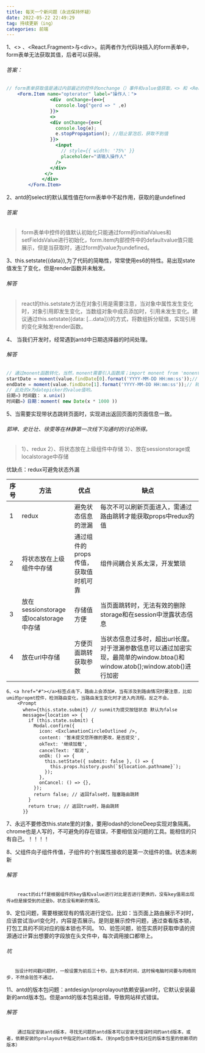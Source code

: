 ```yaml
---
title: 每天一个新问题（永远保持怀疑）
date: 2022-05-22 22:49:29
tag: 持续更新（ing）
categories: 前端
---
```

1、\<\> 、\<React.Fragment\>与\<div\>。前两者作为代码块插入的form表单中，form表单无法获取其值，后者可以获得。
    
######     答案：
```jsx
// form表单获取值是通过内部最近的控件的onchange（）事件和value值获取，<> 和 <React.Fragment>中是没有onchange（）和value事件的，所以form.item无法获取内部控件的值，（对children进行最近的控件的onchange的事件监听）。而div控件是有onchange事件的。（onchage事件是冒泡）
    <Form.Item name="opterator" label="操作人：">
                <div  onChange={e=>{
                  console.log("gerd => " ,e)
                }}>
                <>
                <div onChange={e=>{
                  console.log(e);
                  e.stopPropagation(); //阻止冒泡后，获取不到值
                }}>
                  <input
                    // style={{ width: '75%' }}
                    placeholder="请输入操作人"
                  />
                </div>
              </>
             </div>
        </Form.Item>
```
    
 
2、antd的select的默认属性值在form表单中不起作用，获取的是undefined
    
  ######     答案
  >form表单中控件的值默认初始化只能通过form的initialValues和setFieldsValue进行初始化，form.item内部控件中的defaultvalue值只能展示，但是当获取时，通过form的value为undefined。
>

3、this.setstate({data}),为了代码的简略性，常常使用es6的特性。易出现state值发生了变化，但是render函数并未触发。
    
######     解答
    
>react的this.setstate方法在对象引用是需要注意，当对象中属性发生变化时，对象引用即发生变化，当数组对象中成员添加时，引用未发生变化。建议通过this.setstate({data: [...data]})的方式，将数组拆分赋值，实现引用的变化来触发render函数。
>

4、 当我们开发时，经常遇到antd中日期选择器的时间处理。
    
######     解答
```js
// 通过monent函数转化，当然，monent需要引入函数库；import monent from 'monent';
startDate = moment(value.findDate[0].format('YYYY-MM-DD HH:mm:ss'));// 转化为开始日期
endDate = moment(value.findDate[1].format('YYYY-MM-DD HH:mm:ss'));// 转化为结束日期
// 此处的x为datepicker的value值哟。
日期=》时间戳： x.unix()
时间戳=》日期：moment( new Date(x * 1000 ))
```
    
5、当需要实现带状态跳转页面时，实现进出返回页面的页面信息一致。
    
###### 郭坤、史壮壮、徐雯等在林静第一次线下沟通时的讨论所得。
>1）、redux
>2）、将状态放在上级组件中存储 
>3）、放在sessionstorage或localstorage中存储
>

优缺点：redux可避免状态外漏
    

| 序号 | 方法 |优点  | 缺点 |
| --- | --- | --- | --- |
|1  | redux | 避免状态信息的泄漏 | 每次不可以刷新页面进入，需通过路由跳转才能获取props中redux的值 |
| 2 |将状态放在上级组件中存储  |  通过组件的props传值，获取值时机可靠|  组件间耦合关系太深，开发繁琐 |
| 3 |放在sessionstorage或localstorage中存储  |  存储值方便|当页面跳转时，无法有效的删除storage和在session中泄露状态信息  |
|4|放在url中存储 |方便页面跳转获取参数  |  当状态信息过多时，超出url长度。对于泄漏参数信息可以通过加密实现，最简单的window.btoa()和window.atob();window.atob()进行加密|

```
6、<a href="#"></a>标签点击下，路由上会添加#，当有涉及到路由情况时要注意，比如umi的propmt控件，检测路由变化，当路由发生变化时才进入肉流程。反之不会。
    <Prompt
      when={this.state.submit} // sunmit为提交按钮状态 默认为false
      message={location => {
        if (this.state.submit) {
          Modal.confirm({
            icon: <ExclamationCircleOutlined />,
            content: '暂未提交您所做的更改，是否提交',
            okText: '继续加载',
            cancelText: '取消',
            onOk: () => {
              this.setState({ submit: false }, () => {
                this.props.history.push(`${location.pathname}`);
              });
            },
            onCancel: () => {},
          });
          return false; // 返回false时，阻塞路由跳转
        }
        return true; // 返回true时，路由跳转
      }}
```
7、永远不要修改this.state里的对象，要用lodash的cloneDeep实现对象隔离。chrome也是人写的，不可避免的存在错误，不要相信没问题的工具。能相信的只有自己。！！！！
 
8、父组件向子组件传值，子组件的个别属性接收的是第一次组件的值。状态未刷新
######     解答
        react的diff是根据组件的key值和value进行对比是否进行更换的，没有key值易出现传a但是接受到的还是b，状态没有刷新的情况。
 9、定位问题，需要根据现有的情况进行定位。比如：当页面上路由展示不对时，应该尝试当url变化时，内容是否展示。是则是展示控件问题，通过查看版本锁，打包工具的不同对应的版本锁也不同。
 10、验签问题，验签实质时获取申请的资源通过计算出想要的字段放在头文件中，每次调用接口都带上。
######         坑
       当设计时间戳问题时，一般设置为前后三十秒。且为本机时间，这时候电脑时间要与网络同步，不然会验签不通过。
11、antd的版本包问题：antdesign/proprolayout依赖安装ant时，它默认安装最新的antd版本包。但是antd的版本包易出错，导致网站样式错误。
######         解答
        通过指定安装antd版本，寻找无问题的antd版本可以安装无错误时间的antd版本，或者，依赖安装的prolayout中指定的antd版本。（到npm包仓库中找对应的版本包里的依赖项的版本）